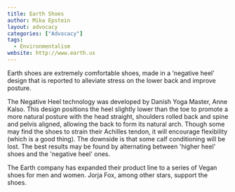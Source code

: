```yaml
---
title: Earth Shoes
author: Mika Epstein
layout: advocacy
categories: ["Advocacy"]
tags:
  - Environmentalism
website: http://www.earth.us
---
```


Earth shoes are extremely comfortable shoes, made in a &#8216;negative heel' design that is reported to alleviate stress on the lower back and improve posture.

The Negative Heel technology was developed by Danish Yoga Master, Anne Kalso. This design positions the heel slightly lower than the toe to promote a more natural posture with the head straight, shoulders rolled back and spine and pelvis aligned, allowing the back to form its natural arch. Though some may find the shoes to strain their Achilles tendon, it will encourage flexibility (which is a good thing). The downside is that some calf conditioning will be lost. The best results may be found by alternating between 'higher heel' shoes and the 'negative heel' ones.

The Earth company has expanded their product line to a series of Vegan shoes for men and women. Jorja Fox, among other stars, support the shoes.